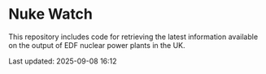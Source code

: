 # Nuke Watch

This repository includes code for retrieving the latest information available on the output of EDF nuclear power plants in the UK.

Last updated: 2025-09-08 16:12